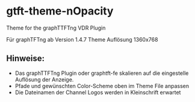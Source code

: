 gtft-theme-nOpacity
===================

Theme for the graphTTFTng VDR Plugin

Für graphTFTng ab Version 1.4.7
Theme Auflösung 1360x768 

Hinweise:
---------

- Das graphTTFTng Plugin oder graphtft-fe skalieren auf die eingestelle Auflösung der Anzeige.
- Pfade und gewünschten Color-Scheme oben im Theme File anpassen
- Die Dateinamen der Channel Logos werden in Kleinschrift erwartet

